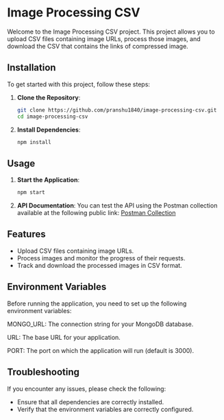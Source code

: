 # Image Processing CSV

Welcome to the Image Processing CSV project. This project allows you to upload CSV files containing image URLs, process those images, and download the CSV that contains the links of compressed image.

## Installation

To get started with this project, follow these steps:

1. **Clone the Repository**:
   ```bash
   git clone https://github.com/pranshu1840/image-processing-csv.git
   cd image-processing-csv
   ```

2. **Install Dependencies**:
   ```bash
   npm install
   ```

## Usage

1. **Start the Application**:
   ```bash
   npm start
   ```

2. **API Documentation**:
   You can test the API using the Postman collection available at the following public link:
   [Postman Collection](https://www.postman.com/altimetry-astronaut-66120148/workspace/public-workspace/collection/24514176-074fc1a2-5733-4b89-9a49-e6cd88140c47?action=share&creator=24514176)

## Features

- Upload CSV files containing image URLs.
- Process images and monitor the progress of their requests.
- Track and download the processed images in CSV format.

## Environment Variables
Before running the application, you need to set up the following environment variables:

  MONGO_URL: The connection string for your MongoDB database.
  
  URL: The base URL for your application.
  
  PORT: The port on which the application will run (default is 3000).

## Troubleshooting

If you encounter any issues, please check the following:

- Ensure that all dependencies are correctly installed.
- Verify that the environment variables are correctly configured.

